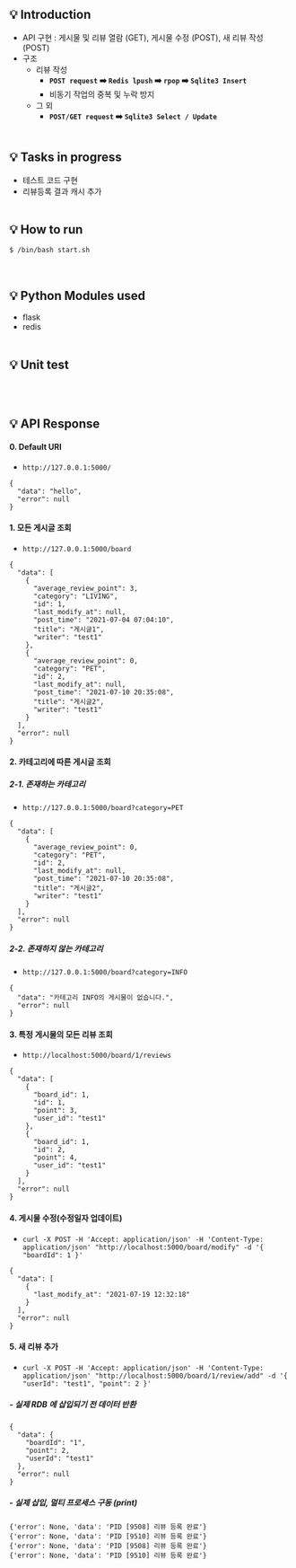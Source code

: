 ## :bulb: Introduction
- API 구현 : 게시물 및 리뷰 열람 (GET), 게시물 수정 (POST), 새 리뷰 작성 (POST)
- 구조 
  - 리뷰 작성
    - <b>`POST request` :arrow_right: `Redis lpush` :arrow_right: `rpop` :arrow_right: `Sqlite3 Insert`</b>
    - 비동기 작업의 중복 및 누락 방지
  - 그 외
    - <b>`POST/GET request` :arrow_right: `Sqlite3 Select / Update`</b>
<br><br>
## :bulb: Tasks in progress
- 테스트 코드 구현
- 리뷰등록 결과 캐시 추가
<br><br>
## :bulb: How to run 
```bash
$ /bin/bash start.sh
```
<br>

## :bulb: Python Modules used
  - flask
  - redis
<br><br> 
## :bulb: Unit test
<br><br> 
## :bulb: API Response

#### 0. Default URI
  - `http://127.0.0.1:5000/`
```
{
  "data": "hello", 
  "error": null
}
```
#### 1. 모든 게시글 조회
  - `http://127.0.0.1:5000/board`
```
{
  "data": [
    {
      "average_review_point": 3, 
      "category": "LIVING", 
      "id": 1, 
      "last_modify_at": null, 
      "post_time": "2021-07-04 07:04:10", 
      "title": "게시글1", 
      "writer": "test1"
    }, 
    {
      "average_review_point": 0, 
      "category": "PET", 
      "id": 2, 
      "last_modify_at": null, 
      "post_time": "2021-07-10 20:35:08", 
      "title": "게시글2", 
      "writer": "test1"
    }
  ], 
  "error": null
}
```
#### 2. 카테고리에 따른 게시글 조회
##### 2-1. 존재하는 카테고리
  - `http://127.0.0.1:5000/board?category=PET`
```
{
  "data": [
    {
      "average_review_point": 0, 
      "category": "PET", 
      "id": 2, 
      "last_modify_at": null, 
      "post_time": "2021-07-10 20:35:08", 
      "title": "게시글2", 
      "writer": "test1"
    }
  ], 
  "error": null
}
```
##### 2-2. 존재하지 않는 카테고리
  - `http://127.0.0.1:5000/board?category=INFO`
```
{
  "data": "카테고리 INFO의 게시물이 없습니다.",
  "error": null
}
```
#### 3. 특정 게시물의 모든 리뷰 조회
  - `http://localhost:5000/board/1/reviews`
```
{
  "data": [
    {
      "board_id": 1, 
      "id": 1, 
      "point": 3, 
      "user_id": "test1"
    }, 
    {
      "board_id": 1, 
      "id": 2, 
      "point": 4, 
      "user_id": "test1"
    }
  ], 
  "error": null
}
```

#### 4. 게시물 수정(수정일자 업데이트)
  - `curl -X POST -H 'Accept: application/json' -H 'Content-Type: application/json' "http://localhost:5000/board/modify" -d '{ "boardId": 1 }'`
```
{
  "data": [
    {
      "last_modify_at": "2021-07-19 12:32:18"
    }
  ], 
  "error": null
}
```
#### 5. 새 리뷰 추가 
  - `curl -X POST -H 'Accept: application/json' -H 'Content-Type: application/json' "http://localhost:5000/board/1/review/add" -d '{ "userId": "test1", "point": 2 }'`
##### - 실제 RDB 에 삽입되기 전 데이터 반환
```
{
  "data": {
    "boardId": "1", 
    "point": 2, 
    "userId": "test1"
  }, 
  "error": null
}
```
##### - 실제 삽입, 멀티 프로세스 구동 (print)
```
{'error': None, 'data': 'PID [9508] 리뷰 등록 완료'}
{'error': None, 'data': 'PID [9510] 리뷰 등록 완료'}
{'error': None, 'data': 'PID [9508] 리뷰 등록 완료'}
{'error': None, 'data': 'PID [9510] 리뷰 등록 완료'}
```

